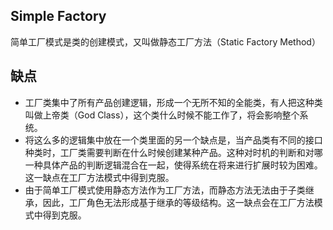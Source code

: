 

## Simple Factory

简单工厂模式是类的创建模式，又叫做静态工厂方法（Static Factory Method）







## 缺点

- 工厂类集中了所有产品创建逻辑，形成一个无所不知的全能类，有人把这种类叫做上帝类（God Class），这个类什么时候不能工作了，将会影响整个系统。
- 将这么多的逻辑集中放在一个类里面的另一个缺点是，当产品类有不同的接口种类时，工厂类需要判断在什么时候创建某种产品。这种对时机的判断和对哪一种具体产品的判断逻辑混合在一起，使得系统在将来进行扩展时较为困难。这一缺点在工厂方法模式中得到克服。
- 由于简单工厂模式使用静态方法作为工厂方法，而静态方法无法由于子类继承，因此，工厂角色无法形成基于继承的等级结构。这一缺点会在工厂方法模式中得到克服。





